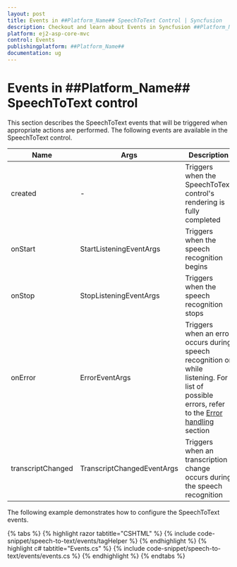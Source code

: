 ```yaml
---
layout: post
title: Events in ##Platform_Name## SpeechToText Control | Syncfusion
description: Checkout and learn about Events in Syncfusion ##Platform_Name## SpeechToText control of Syncfusion Essential JS 2 and more.
platform: ej2-asp-core-mvc
control: Events
publishingplatform: ##Platform_Name##
documentation: ug
---
```


# Events in ##Platform_Name## SpeechToText control

This section describes the SpeechToText events that will be triggered when appropriate actions are performed. The following events are available in the SpeechToText control.

|Name|Args|Description|
|---|---|---|
|created|-|Triggers when the SpeechToText control's rendering is fully completed|
|onStart|StartListeningEventArgs|Triggers when the speech recognition begins|
|onStop|StopListeningEventArgs|Triggers when the speech recognition stops|
|onError|ErrorEventArgs|Triggers when an error occurs during speech recognition or while listening. For list of possible errors, refer to the [Error handling](./speech-recognition#error-handling) section|
|transcriptChanged|TranscriptChangedEventArgs|Triggers when an transcription change occurs during the speech recognition|

The following example demonstrates how to configure the SpeechToText events.

{% tabs %}
{% highlight razor tabtitle="CSHTML" %}
{% include code-snippet/speech-to-text/events/tagHelper %}
{% endhighlight %}
{% highlight c# tabtitle="Events.cs" %}
{% include code-snippet/speech-to-text/events/events.cs %}
{% endhighlight %}
{% endtabs %}
